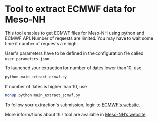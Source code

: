 # Tool to extract ECMWF data for Meso-NH

This tool enables to get ECMWF files for Meso-NH using python and ECMWF API.
Number of requests are limited. You may have to wait some time if number of requests are high.

User's parameters have to be defined in the configuration file called `user_parameters.json`.

To launched your extraction for number of dates lower than 10, use 
```bash
python main_extract_ecmwf.py
```

If number of dates is higher than 10, use
```bash
nohup python main_extract_ecmwf.py
```

To follow your extraction's submission, login to [ECMWF's website](https://apps.ecmwf.int/webmars/joblist/).

More informations about this tool are available in [Meso-NH's website](http://mesonh2.aero.obs-mip.fr/piaj/extract_ecmwf_data/extract_ecmwf_data.html#operational-data-analysis-forecast-or-ensemble).
